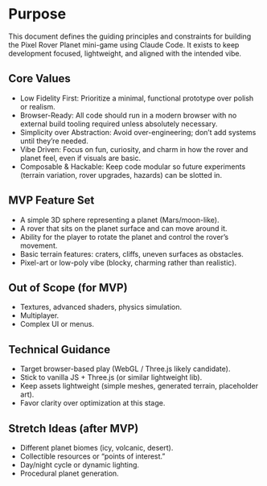 # Purpose

This document defines the guiding principles and constraints for building the Pixel Rover Planet mini-game using Claude Code. It exists to keep development focused, lightweight, and aligned with the intended vibe.

## Core Values

- Low Fidelity First: Prioritize a minimal, functional prototype over polish or realism.
- Browser-Ready: All code should run in a modern browser with no external build tooling required unless absolutely necessary.
- Simplicity over Abstraction: Avoid over-engineering; don’t add systems until they’re needed.
- Vibe Driven: Focus on fun, curiosity, and charm in how the rover and planet feel, even if visuals are basic.
- Composable & Hackable: Keep code modular so future experiments (terrain variation, rover upgrades, hazards) can be slotted in.

## MVP Feature Set

- A simple 3D sphere representing a planet (Mars/moon-like).
- A rover that sits on the planet surface and can move around it. 
- Ability for the player to rotate the planet and control the rover’s movement.
- Basic terrain features: craters, cliffs, uneven surfaces as obstacles.
- Pixel-art or low-poly vibe (blocky, charming rather than realistic).

## Out of Scope (for MVP)

- Textures, advanced shaders, physics simulation.
- Multiplayer.
- Complex UI or menus.

## Technical Guidance

- Target browser-based play (WebGL / Three.js likely candidate).
- Stick to vanilla JS + Three.js (or similar lightweight lib).
- Keep assets lightweight (simple meshes, generated terrain, placeholder art). 
- Favor clarity over optimization at this stage.

## Stretch Ideas (after MVP)

- Different planet biomes (icy, volcanic, desert). 
- Collectible resources or “points of interest.” 
- Day/night cycle or dynamic lighting. 
- Procedural planet generation.